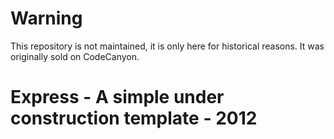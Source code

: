 # Warning

This repository is not maintained, it is only here for historical reasons. It was originally sold on CodeCanyon.

# Express - A simple under construction template - 2012
